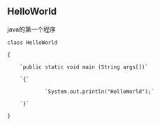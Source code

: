 ## HelloWorld

java的第一个程序

`class HelloWorld`

`{`

        `public static void main (String args[])`

        `{`

                `System.out.println("HelloWorld");`

        `}`

`}`

